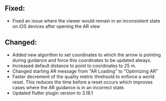 ## Fixed:
- Fixed an issue where the viewer would remain in an inconsistent state on iOS devices after opening the AR view

## Changed:

- Added new algorithm to set coordinates to which the arrow is pointing during guidance and force this coordinates to be updated always.
- Increased default distance to point to coordinates to 25 m.
- Changed starting AR message from "AR Loading" to "Optimizing AR"
- Faster decrement of the quality metric threhsold to enforce a world reset. This reduces the time before a reset occurs which improves cases where the AR guidance is in an incorrect state.
- Updated flutter plugin version to 3.18.1
